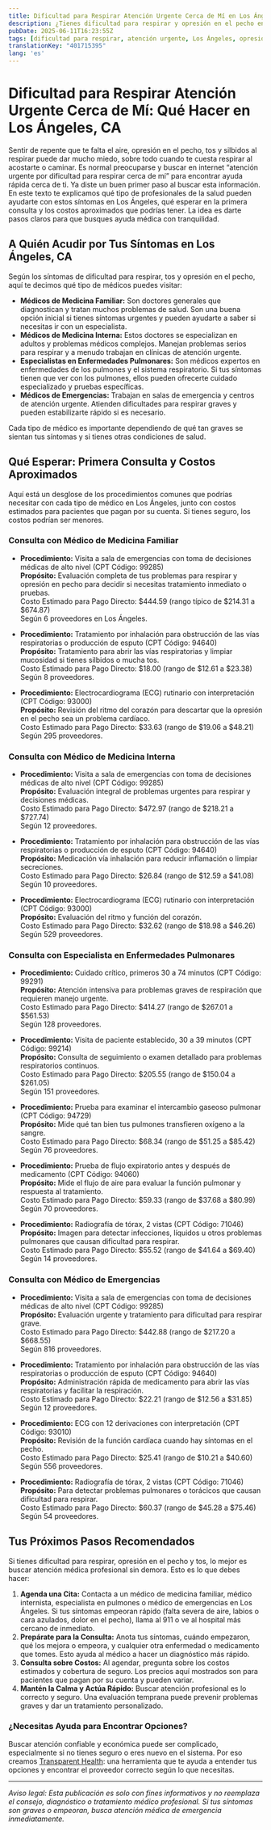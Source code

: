 ```yaml
---
title: Dificultad para Respirar Atención Urgente Cerca de Mí en Los Ángeles, CA  
description: ¿Tienes dificultad para respirar y opresión en el pecho en Los Ángeles? Entérate a quién acudir, procedimientos comunes y los costos aproximados en atención urgente.  
pubDate: 2025-06-11T16:23:55Z
tags: [dificultad para respirar, atención urgente, Los Ángeles, opresión en el pecho, atención de emergencia, costos de salud]
translationKey: "401715395"
lang: 'es'
---
```


# Dificultad para Respirar Atención Urgente Cerca de Mí: Qué Hacer en Los Ángeles, CA

Sentir de repente que te falta el aire, opresión en el pecho, tos y silbidos al respirar puede dar mucho miedo, sobre todo cuando te cuesta respirar al acostarte o caminar. Es normal preocuparse y buscar en internet “atención urgente por dificultad para respirar cerca de mí” para encontrar ayuda rápida cerca de ti. Ya diste un buen primer paso al buscar esta información. En este texto te explicamos qué tipo de profesionales de la salud pueden ayudarte con estos síntomas en Los Ángeles, qué esperar en la primera consulta y los costos aproximados que podrías tener. La idea es darte pasos claros para que busques ayuda médica con tranquilidad.

## A Quién Acudir por Tus Síntomas en Los Ángeles, CA

Según los síntomas de dificultad para respirar, tos y opresión en el pecho, aquí te decimos qué tipo de médicos puedes visitar:

- **Médicos de Medicina Familiar:** Son doctores generales que diagnostican y tratan muchos problemas de salud. Son una buena opción inicial si tienes síntomas urgentes y pueden ayudarte a saber si necesitas ir con un especialista.
- **Médicos de Medicina Interna:** Estos doctores se especializan en adultos y problemas médicos complejos. Manejan problemas serios para respirar y a menudo trabajan en clínicas de atención urgente.
- **Especialistas en Enfermedades Pulmonares:** Son médicos expertos en enfermedades de los pulmones y el sistema respiratorio. Si tus síntomas tienen que ver con los pulmones, ellos pueden ofrecerte cuidado especializado y pruebas específicas.
- **Médicos de Emergencias:** Trabajan en salas de emergencia y centros de atención urgente. Atienden dificultades para respirar graves y pueden estabilizarte rápido si es necesario.

Cada tipo de médico es importante dependiendo de qué tan graves se sientan tus síntomas y si tienes otras condiciones de salud.

## Qué Esperar: Primera Consulta y Costos Aproximados

Aquí está un desglose de los procedimientos comunes que podrías necesitar con cada tipo de médico en Los Ángeles, junto con costos estimados para pacientes que pagan por su cuenta. Si tienes seguro, los costos podrían ser menores.

### Consulta con Médico de Medicina Familiar  
- **Procedimiento:** Visita a sala de emergencias con toma de decisiones médicas de alto nivel (CPT Código: 99285)  
  **Propósito:** Evaluación completa de tus problemas para respirar y opresión en pecho para decidir si necesitas tratamiento inmediato o pruebas.  
  Costo Estimado para Pago Directo: $444.59 (rango típico de $214.31 a $674.87)  
  Según 6 proveedores en Los Ángeles.  

- **Procedimiento:** Tratamiento por inhalación para obstrucción de las vías respiratorias o producción de esputo (CPT Código: 94640)  
  **Propósito:** Tratamiento para abrir las vías respiratorias y limpiar mucosidad si tienes silbidos o mucha tos.  
  Costo Estimado para Pago Directo: $18.00 (rango de $12.61 a $23.38)  
  Según 8 proveedores.  

- **Procedimiento:** Electrocardiograma (ECG) rutinario con interpretación (CPT Código: 93000)  
  **Propósito:** Revisión del ritmo del corazón para descartar que la opresión en el pecho sea un problema cardíaco.  
  Costo Estimado para Pago Directo: $33.63 (rango de $19.06 a $48.21)  
  Según 295 proveedores.  

### Consulta con Médico de Medicina Interna  
- **Procedimiento:** Visita a sala de emergencias con toma de decisiones médicas de alto nivel (CPT Código: 99285)  
  **Propósito:** Evaluación integral de problemas urgentes para respirar y decisiones médicas.  
  Costo Estimado para Pago Directo: $472.97 (rango de $218.21 a $727.74)  
  Según 12 proveedores.  

- **Procedimiento:** Tratamiento por inhalación para obstrucción de las vías respiratorias o producción de esputo (CPT Código: 94640)  
  **Propósito:** Medicación vía inhalación para reducir inflamación o limpiar secreciones.  
  Costo Estimado para Pago Directo: $26.84 (rango de $12.59 a $41.08)  
  Según 10 proveedores.  

- **Procedimiento:** Electrocardiograma (ECG) rutinario con interpretación (CPT Código: 93000)  
  **Propósito:** Evaluación del ritmo y función del corazón.  
  Costo Estimado para Pago Directo: $32.62 (rango de $18.98 a $46.26)  
  Según 529 proveedores.  

### Consulta con Especialista en Enfermedades Pulmonares  
- **Procedimiento:** Cuidado crítico, primeros 30 a 74 minutos (CPT Código: 99291)  
  **Propósito:** Atención intensiva para problemas graves de respiración que requieren manejo urgente.  
  Costo Estimado para Pago Directo: $414.27 (rango de $267.01 a $561.53)  
  Según 128 proveedores.  

- **Procedimiento:** Visita de paciente establecido, 30 a 39 minutos (CPT Código: 99214)  
  **Propósito:** Consulta de seguimiento o examen detallado para problemas respiratorios continuos.  
  Costo Estimado para Pago Directo: $205.55 (rango de $150.04 a $261.05)  
  Según 151 proveedores.  

- **Procedimiento:** Prueba para examinar el intercambio gaseoso pulmonar (CPT Código: 94729)  
  **Propósito:** Mide qué tan bien tus pulmones transfieren oxígeno a la sangre.  
  Costo Estimado para Pago Directo: $68.34 (rango de $51.25 a $85.42)  
  Según 76 proveedores.  

- **Procedimiento:** Prueba de flujo expiratorio antes y después de medicamento (CPT Código: 94060)  
  **Propósito:** Mide el flujo de aire para evaluar la función pulmonar y respuesta al tratamiento.  
  Costo Estimado para Pago Directo: $59.33 (rango de $37.68 a $80.99)  
  Según 70 proveedores.  

- **Procedimiento:** Radiografía de tórax, 2 vistas (CPT Código: 71046)  
  **Propósito:** Imagen para detectar infecciones, líquidos u otros problemas pulmonares que causan dificultad para respirar.  
  Costo Estimado para Pago Directo: $55.52 (rango de $41.64 a $69.40)  
  Según 14 proveedores.  

### Consulta con Médico de Emergencias  
- **Procedimiento:** Visita a sala de emergencias con toma de decisiones médicas de alto nivel (CPT Código: 99285)  
  **Propósito:** Evaluación urgente y tratamiento para dificultad para respirar grave.  
  Costo Estimado para Pago Directo: $442.88 (rango de $217.20 a $668.55)  
  Según 816 proveedores.  

- **Procedimiento:** Tratamiento por inhalación para obstrucción de las vías respiratorias o producción de esputo (CPT Código: 94640)  
  **Propósito:** Administración rápida de medicamento para abrir las vías respiratorias y facilitar la respiración.  
  Costo Estimado para Pago Directo: $22.21 (rango de $12.56 a $31.85)  
  Según 12 proveedores.  

- **Procedimiento:** ECG con 12 derivaciones con interpretación (CPT Código: 93010)  
  **Propósito:** Revisión de la función cardíaca cuando hay síntomas en el pecho.  
  Costo Estimado para Pago Directo: $25.41 (rango de $10.21 a $40.60)  
  Según 556 proveedores.  

- **Procedimiento:** Radiografía de tórax, 2 vistas (CPT Código: 71046)  
  **Propósito:** Para detectar problemas pulmonares o torácicos que causan dificultad para respirar.  
  Costo Estimado para Pago Directo: $60.37 (rango de $45.28 a $75.46)  
  Según 54 proveedores.  

## Tus Próximos Pasos Recomendados

Si tienes dificultad para respirar, opresión en el pecho y tos, lo mejor es buscar atención médica profesional sin demora. Esto es lo que debes hacer:

1. **Agenda una Cita:** Contacta a un médico de medicina familiar, médico internista, especialista en pulmones o médico de emergencias en Los Ángeles. Si tus síntomas empeoran rápido (falta severa de aire, labios o cara azulados, dolor en el pecho), llama al 911 o ve al hospital más cercano de inmediato.  
2. **Prepárate para la Consulta:** Anota tus síntomas, cuándo empezaron, qué los mejora o empeora, y cualquier otra enfermedad o medicamento que tomes. Esto ayuda al médico a hacer un diagnóstico más rápido.  
3. **Consulta sobre Costos:** Al agendar, pregunta sobre los costos estimados y cobertura de seguro. Los precios aquí mostrados son para pacientes que pagan por su cuenta y pueden variar.  
4. **Mantén la Calma y Actúa Rápido:** Buscar atención profesional es lo correcto y seguro. Una evaluación temprana puede prevenir problemas graves y dar un tratamiento personalizado.  

### ¿Necesitas Ayuda para Encontrar Opciones?

Buscar atención confiable y económica puede ser complicado, especialmente si no tienes seguro o eres nuevo en el sistema. Por eso creamos [Transparent Health](https://transparenthealth.ai): una herramienta que te ayuda a entender tus opciones y encontrar el proveedor correcto según lo que necesitas.  

---

*Aviso legal: Esta publicación es solo con fines informativos y no reemplaza el consejo, diagnóstico o tratamiento médico profesional. Si tus síntomas son graves o empeoran, busca atención médica de emergencia inmediatamente.*